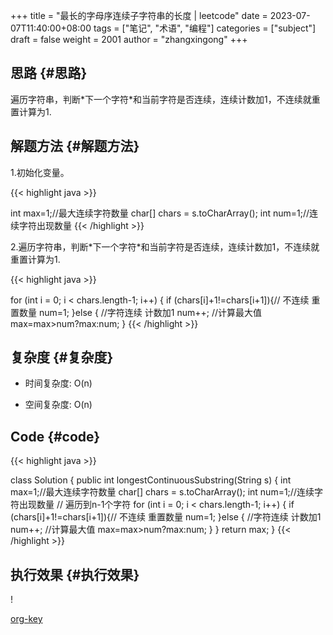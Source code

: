 +++
title = "最长的字母序连续子字符串的长度 | leetcode"
date = 2023-07-07T11:40:00+08:00
tags = ["笔记", "术语", "编程"]
categories = ["subject"]
draft = false
weight = 2001
author = "zhangxingong"
+++

## 思路 {#思路}

遍历字符串，判断\*下一个字符\*和当前字符是否连续，连续计数加1，不连续就重置计算为1.


## 解题方法 {#解题方法}

1.初始化变量。

{{< highlight java >}}

int max=1;//最大连续字符数量
char[] chars = s.toCharArray();
int num=1;//连续字符出现数量
{{< /highlight >}}

2.遍历字符串，判断\*下一个字符\*和当前字符是否连续，连续计数加1，不连续就重置计算为1.

{{< highlight java >}}

for (int i = 0; i < chars.length-1; i++) {
if (chars[i]+1!=chars[i+1]){// 不连续 重置数量
num=1;
}else { //字符连续 计数加1
num++;
//计算最大值
max=max>num?max:num;
}
{{< /highlight >}}


## 复杂度 {#复杂度}

-   时间复杂度: O(n)

-   空间复杂度: O(n)


## Code {#code}

{{< highlight java >}}

class Solution {
public   int longestContinuousSubstring(String s) {
int max=1;//最大连续字符数量
char[] chars = s.toCharArray();
int num=1;//连续字符出现数量
// 遍历到n-1个字符
for (int i = 0; i < chars.length-1; i++) {
if (chars[i]+1!=chars[i+1]){// 不连续 重置数量
num=1;
}else { //字符连续 计数加1
num++;
//计算最大值
max=max>num?max:num;
}
}
return max;
}
{{< /highlight >}}


## 执行效果 {#执行效果}

\![](![](https://pic.leetcode.cn/1682040911-wtlNlA-image.png))

[org-key](https://orgmode.org/orgcard.txt)
